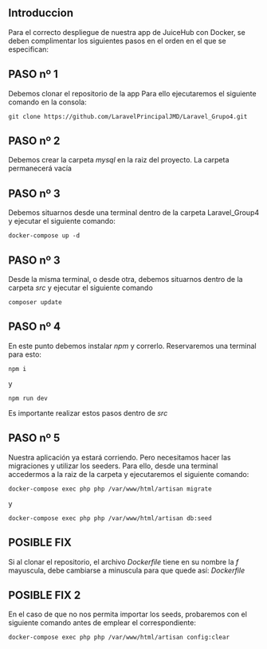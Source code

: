 ## Introduccion

Para el correcto despliegue de nuestra app de JuiceHub con Docker,
se deben complimentar los siguientes pasos en el orden en el que se especifican:

## PASO nº 1

Debemos clonar el repositorio de la app
Para ello ejecutaremos el siguiente comando en la consola:

```git clone https://github.com/LaravelPrincipalJMD/Laravel_Grupo4.git```

## PASO nº 2
Debemos crear la carpeta *mysql* en la raiz del proyecto. La carpeta permanecerá vacía

## PASO nº 3

Debemos situarnos desde una terminal dentro de la carpeta Laravel_Group4 
y ejecutar el siguiente comando:

```docker-compose up -d```

## PASO nº 3

Desde la misma terminal, o desde otra, debemos situarnos dentro de la carpeta *src* y ejecutar el siguiente comando

```composer update```

## PASO nº 4

En este punto debemos instalar *npm* y correrlo. Reservaremos una terminal para esto:

```npm i```

y

```npm run dev```

Es importante realizar estos pasos dentro de *src*

## PASO nº 5

Nuestra aplicación ya estará corriendo. Pero necesitamos hacer las migraciones y utilizar los seeders. Para ello, desde una terminal accedermos a la raiz de la carpeta y ejecutaremos el siguiente comando:

```docker-compose exec php php /var/www/html/artisan migrate```

y

```docker-compose exec php php /var/www/html/artisan db:seed```


## POSIBLE FIX 

Si al clonar el repositorio, el archivo *Dockerfile* tiene en su nombre la *f* mayuscula, debe cambiarse a minuscula para que quede así: *Dockerfile*

## POSIBLE FIX 2

En el caso de que no nos permita importar los seeds, probaremos con el siguiente comando antes de emplear el correspondiente:

```docker-compose exec php php /var/www/html/artisan config:clear```

